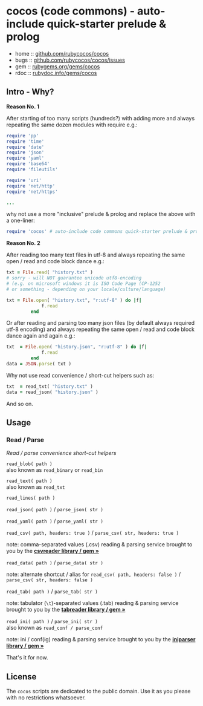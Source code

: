 # cocos (code commons) - auto-include quick-starter prelude & prolog


* home  :: [github.com/rubycocos/cocos](https://github.com/rubycocos/cocos)
* bugs  :: [github.com/rubycocos/cocos/issues](https://github.com/rubycocos/cocos/issues)
* gem   :: [rubygems.org/gems/cocos](https://rubygems.org/gems/cocos)
* rdoc  :: [rubydoc.info/gems/cocos](http://rubydoc.info/gems/cocos)



## Intro - Why?


**Reason No. 1**

After starting of too many scripts (hundreds?) with
adding more and always repeating the same dozen modules with require e.g.:

``` ruby
require 'pp'
require 'time'
require 'date'
require 'json'
require 'yaml'
require 'base64'
require 'fileutils'

require 'uri'
require 'net/http'
require 'net/https'

...
```

why not use a more "inclusive" prelude & prolog and
replace the above with a one-liner:

``` ruby
require 'cocos' # auto-include code commons quick-starter prelude & prolog
```


**Reason No. 2**

After reading too many text files in utf-8 and always repeating the same open / read and code block dance e.g.:

``` ruby
txt = File.read( "history.txt" )
# sorry - will NOT guarantee unicode utf8-encoding
# (e.g. on microsoft windows it is ISO Code Page (CP-1252
# or something - depending on your locale/culture/language)

txt = File.open( "history.txt", "r:utf-8" ) do |f|
             f.read
         end
```

Or after reading and parsing too many json files
(by default always required utf-8 encoding)
and always repeating the same open / read and code block dance
again and again e.g.:

``` ruby
txt  = File.open( "history.json", "r:utf-8" ) do |f|
             f.read
         end
data = JSON.parse( txt )
```

Why not use read convenience / short-cut helpers such as:

``` ruby
txt  = read_txt( "history.txt" )
data = read_json( "history.json" )
```


And so on.





## Usage

###  Read / Parse

_Read / parse convenience short-cut helpers_

`read_blob( path )` <br>
also known as `read_binary` or `read_bin`


`read_text( path )` <br>
also known as `read_txt`


`read_lines( path )`



`read_json( path )` / `parse_json( str )`


`read_yaml( path )` / `parse_yaml( str )`


`read_csv( path, headers: true )` / `parse_csv( str, headers: true )`

note: comma-separated values (.csv) reading & parsing service
brought to you by the [**csvreader library / gem »**](https://github.com/rubycocos/csvreader/tree/master/csvreader)


`read_data( path )` / `parse_data( str )`

note:  alternate shortcut / alias for `read_csv( path, headers: false )` / `parse_csv( str, headers: false )`




`read_tab( path )` / `parse_tab( str )`

note: tabulator (`\t`)-separated values (.tab) reading & parsing service
brought to you by the [**tabreader library / gem »**](https://github.com/rubycocos/csvreader/tree/master/tabreader)




`read_ini( path )` / `parse_ini( str )` <br>
also known as `read_conf / parse_conf`

note: ini / conf(ig) reading & parsing service
brought to you by the [**iniparser library / gem »**](https://github.com/rubycocos/core/tree/master/iniparser)



That's it for now.



## License

The `cocos` scripts are dedicated to the public domain.
Use it as you please with no restrictions whatsoever.

